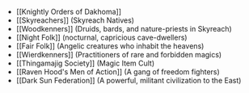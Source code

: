 - [[Knightly Orders of Dakhoma]] 
- [[Skyreachers]] (Skyreach Natives)
- [[Woodkenners]] (Druids, bards, and nature-priests in Skyreach)
- [[Night Folk]] (nocturnal, capricious cave-dwellers)
- [[Fair Folk]] (Angelic creatures who inhabit the heavens)
- [[Wierdkenners]] (Practitioners of rare and forbidden magics)
- [[Thingamajig Society]] (Magic Item Cult)
- [[Raven Hood's Men of Action]] (A gang of freedom fighters)
- [[Dark Sun Federation]] (A powerful, militant civilization to the East)
